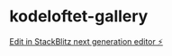 # kodeloftet-gallery

[Edit in StackBlitz next generation editor ⚡️](https://stackblitz.com/~/github.com/VitaSucc/kodeloftet-gallery)